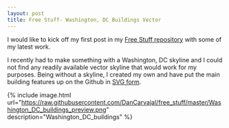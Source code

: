 ```yaml
---
layout: post
title: Free Stuff- Washington, DC Buildings Vector
---
```


I would like to kick off my first post in my [Free Stuff repository](https://github.com/DanCarvajal/free_stuff) with some of my latest work.

I recently had to make something with a Washington, DC skyline and I could not find any readily available vector skyline that would work for my purposes. Being without a skyline, I created my own and have put the main building features up on the Github in [SVG form](https://github.com/DanCarvajal/free_stuff/blob/master/Washington_DC_buildings.svg).

 {% include image.html url="https://raw.githubusercontent.com/DanCarvajal/free_stuff/master/Washington_DC_buildings_preview.png" description="Washington_DC_buildings" %}
